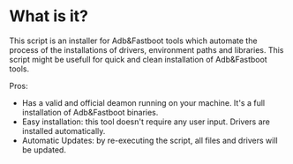# What is it?
This script is an installer for Adb&Fastboot tools which automate the process of the installations of drivers, environment paths and libraries.
This script might be usefull for quick and clean installation of Adb&Fastboot tools.

Pros:
  - Has a valid and official deamon running on your machine. It's a full installation of Adb&Fastboot binaries.
  - Easy installation: this tool doesn't require any user input. Drivers are installed automatically.
  - Automatic Updates: by re-executing the script, all files and drivers will be updated.